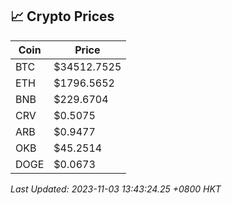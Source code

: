 ## 📈 Crypto Prices

| Coin | Price |
| ---- | ----- |
| BTC | $34512.7525 |
| ETH | $1796.5652 |
| BNB | $229.6704 |
| CRV | $0.5075 |
| ARB | $0.9477 |
| OKB | $45.2514 |
| DOGE | $0.0673 |

_Last Updated: 2023-11-03 13:43:24.25 +0800 HKT_